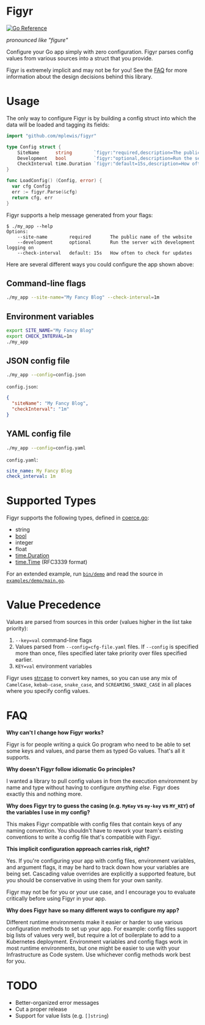 # Figyr

[![Go Reference](https://pkg.go.dev/badge/github.com/mplewis/figyr.svg)](https://pkg.go.dev/github.com/mplewis/figyr)

_pronounced like "figure"_

Configure your Go app simply with zero configuration. Figyr parses config values
from various sources into a struct that you provide.

Figyr is extremely implicit and may not be for you! See the [FAQ](#faq) for more
information about the design decisions behind this library.

# Usage

The only way to configure Figyr is by building a config struct into which the
data will be loaded and tagging its fields:

```go
import "github.com/mplewis/figyr"

type Config struct {
	SiteName      string        `figyr:"required,description=The public name of the website"`
	Development   bool          `figyr:"optional,description=Run the server with development logging on"`
	CheckInterval time.Duration `figyr:"default=15s,description=How often to check for updates"`
}

func LoadConfig() (Config, error) {
  var cfg Config
  err := figyr.Parse(&cfg)
  return cfg, err
}
```

Figyr supports a help message generated from your flags:

```
$ ./my_app --help
Options:
    --site-name        required       The public name of the website
    --development      optional       Run the server with development logging on
    --check-interval   default: 15s   How often to check for updates
```

Here are several different ways you could configure the app shown above:

## Command-line flags

```sh
./my_app --site-name="My Fancy Blog" --check-interval=1m
```

## Environment variables

```sh
export SITE_NAME="My Fancy Blog"
export CHECK_INTERVAL=1m
./my_app
```

## JSON config file

```sh
./my_app --config=config.json
```

`config.json`:

```json
{
  "siteName": "My Fancy Blog",
  "checkInterval": "1m"
}
```

## YAML config file

```sh
./my_app --config=config.yaml
```

`config.yaml`:

```yaml
site_name: My Fancy Blog
check_interval: 1m
```

# Supported Types

Figyr supports the following types, defined in [coerce.go](refparse/coerce.go):

- string
- [bool](https://pkg.go.dev/strconv#ParseBool)
- integer
- float
- [time.Duration](https://pkg.go.dev/time#ParseDuration)
- [time.Time](https://pkg.go.dev/time#RFC3339) (RFC3339 format)

For an extended example, run [`bin/demo`](bin/demo) and read the source in
[`examples/demo/main.go`](examples/demo/main.go).

# Value Precedence

Values are parsed from sources in this order (values higher in the list take
priority):

1. `--key=val` command-line flags
2. Values parsed from `--config=cfg-file.yaml` files. If `--config` is specified
   more than once, files specified later take priority over files specified
   earlier.
3. `KEY=val` environment variables

Figyr uses [strcase](https://github.com/iancoleman/strcase) to convert key
names, so you can use any mix of `CamelCase`, `kebab-case`, `snake_case`, and
`SCREAMING_SNAKE_CASE` in all places where you specify config values.

# FAQ

**Why can't I change how Figyr works?**

Figyr is for people writing a quick Go program who need to be able to set some
keys and values, and parse them as typed Go values. That's all it supports.

**Why doesn't Figyr follow idiomatic Go principles?**

I wanted a library to pull config values in from the execution environment by
name and type without having to configure _anything else._ Figyr does exactly
this and nothing more.

**Why does Figyr try to guess the casing (e.g. `MyKey` vs `my-key` vs `MY_KEY`)
of the variables I use in my config?**

This makes Figyr compatible with config files that contain keys of any naming
convention. You shouldn't have to rework your team's existing conventions to
write a config file that's compatible with Figyr.

**This implicit configuration approach carries risk, right?**

Yes. If you're configuring your app with config files, environment variables,
and argument flags, it may be hard to track down how your variables are being
set. Cascading value overrides are explicitly a supported feature, but you
should be conservative in using them for your own sanity.

Figyr may not be for you or your use case, and I encourage you to evaluate
critically before using Figyr in your app.

**Why does Figyr have so many different ways to configure my app?**

Different runtime environments make it easier or harder to use various
configuration methods to set up your app. For example: config files support big
lists of values very well, but require a lot of boilerplate to add to a
Kubernetes deployment. Environment variables and config flags work in most
runtime environments, but one might be easier to use with your Infrastructure as
Code system. Use whichever config methods work best for you.

# TODO

- Better-organized error messages
- Cut a proper release
- Support for value lists (e.g. `[]string`)
